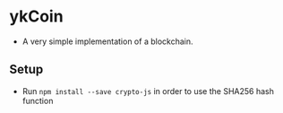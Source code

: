 # ykCoin
* A very simple implementation of a blockchain.

## Setup
* Run `npm install --save crypto-js` in order to use the SHA256 hash function

